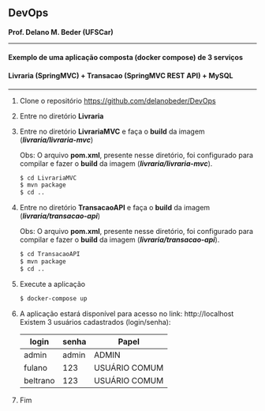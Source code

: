 ## DevOps
**Prof. Delano M. Beder (UFSCar)**

- - -

#### Exemplo de uma aplicação composta (docker compose) de 3 serviços

#### Livraria (SpringMVC) + Transacao (SpringMVC REST API) + MySQL

- - -



1. Clone o repositório https://github.com/delanobeder/DevOps

2. Entre no diretório **Livraria**

3. Entre no diretório **LivrariaMVC** e faça o **build** da imagem (***livraria/livraria-mvc***)

   Obs: O arquivo **pom.xml**, presente nesse diretório, foi configurado para compilar e fazer o **build** da imagem (***livraria/livraria-mvc***).

   ```bash
   $ cd LivrariaMVC
   $ mvn package
   $ cd ..
   ```

4. Entre no diretório **TransacaoAPI** e faça o **build** da imagem (***livraria/transacao-api***)

   Obs: O arquivo **pom.xml**, presente nesse diretório, foi configurado para compilar e fazer o **build** da imagem (***livraria/transacao-api***).

   ```bash
   $ cd TransacaoAPI
   $ mvn package
   $ cd ..
   ```

5. Execute a aplicação

   ```bash
   $ docker-compose up
   ```

6. A aplicação estará disponível para acesso no link: http://localhost
   Existem 3 usuários cadastrados (login/senha):

   | login    | senha | Papel         |
   | -------- | ----- | ------------- |
   | admin    | admin | ADMIN         |
   | fulano   | 123   | USUÁRIO COMUM |
   | beltrano | 123   | USUÁRIO COMUM |

7. Fim



